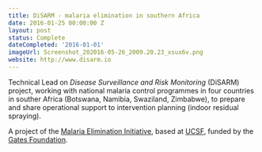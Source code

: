 ```yaml
---
title: DiSARM - malaria elimination in southern Africa
date: 2016-01-25 00:00:00 Z
layout: post
status: Complete
dateCompleted: '2016-01-01'
imageUrl: Screenshot_202016-05-26_2009.20.23_xsux6v.png
website: http://www.disarm.io
---
```


Technical Lead on _Disease Surveillance and Risk Monitoring_ (DiSARM) project, working with national malaria control programmes in four countries in souther Africa (Botswana, Namibia, Swaziland, Zimbabwe), to prepare and share operational support to intervention planning (indoor residual spraying).

A project of the [Malaria Elimination Initiative](http://globalhealthsciences.ucsf.edu/global-health-group/malaria-elimination-initiative), based at [UCSF](https://www.ucsf.edu/), funded by the [Gates Foundation](http://www.gatesfoundation.org/).
